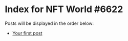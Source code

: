 # Index for NFT World #6622
Posts will be displayed in the order below:

- [Your first post](./001-first.md)

